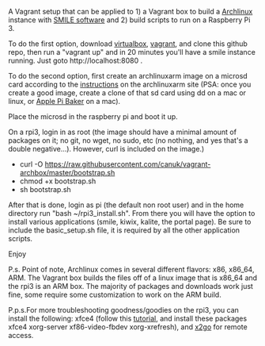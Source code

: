 A Vagrant setup that can be applied to 1) a Vagrant box to build a [Archlinux](https://www.archlinux.org/) instance with [SMILE software](https://gse-it.stanford.edu/research/project/smile) and 2) build scripts to run on a Raspberry Pi 3.

To do the first option, download [virtualbox](https://www.virtualbox.org/wiki/Downloads), [vagrant](https://www.vagrantup.com/downloads.html), and clone this github repo, then run a "vagrant up" and in 20 minutes you'll have a smile instance running. Just goto http://localhost:8080 .

To do the second option, first create an archlinuxarm image on a microsd card according to the [instructions](https://archlinuxarm.org/platforms/armv8/broadcom/raspberry-pi-3) on the archlinuxarm site (PSA: once you create a good image, create a clone of that sd card using dd on a mac or linux, or [Apple Pi Baker](http://www.tweaking4all.com/software/macosx-software/macosx-apple-pi-baker/) on a mac).

Place the microsd in the raspberry pi and boot it up.

On a rpi3, login in as root (the image should have a minimal amount of packages on it; no git, no wget, no sudo, etc (no nothing, and yes that's a double negative...). However, curl is included on the image.)
  - curl -O https://raw.githubusercontent.com/canuk/vagrant-archbox/master/bootstrap.sh
  - chmod +x bootstrap.sh
  - sh bootstrap.sh

After that is done, login as pi (the default non root user) and in the home directory run "bash ~/rpi3_install.sh". From there you will have the option to install various applications (smile, kiwix, kalite, the portal page). Be sure to include the basic_setup.sh file, it is required by all the other application scripts.

Enjoy

P.s. Point of note, Archlinux comes in several different flavors: x86, x86_64, ARM.  The Vagrant box builds the files off of a linux image that is x86_64 and the rpi3 is an ARM box. The majority of packages and downloads work just fine, some require some customization to work on the ARM build.

P.p.s.For more troubleshooting goodness/goodies on the rpi3, you can install the following: xfce4 (follow this [tutorial](https://www.zybuluo.com/yangxuan/note/344907), and install these packages  xfce4 xorg-server xf86-video-fbdev xorg-xrefresh), and [x2go](https://wiki.archlinux.org/index.php/X2Go) for remote access.
